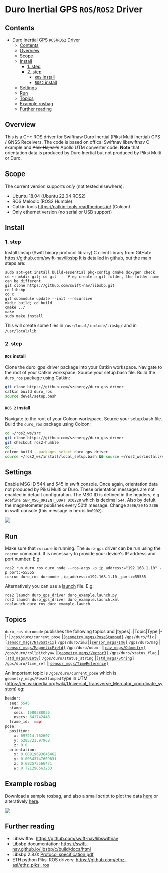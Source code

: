 # Duro Inertial GPS `ROS`/`ROS2` Driver

## Contents

- [Duro Inertial GPS `ROS`/`ROS2` Driver](#duro-inertial-gps-rosros2-driver)
  - [Contents](#contents)
  - [Overview](#overview)
  - [Scope](#scope)
  - [Install](#install)
    - [1. step](#1-step)
    - [2. step](#2-step)
      - [`ROS` install](#ros-install)
      - [`ROS2` install](#ros2-install)
  - [Settings](#settings)
  - [Run](#run)
  - [Topics](#topics)
  - [Example rosbag](#example-rosbag)
  - [Further reading](#further-reading)
## Overview

This is a C++ ROS driver for Swiftnaw Duro Inertial (Piksi Multi Inertial) GPS / GNSS Receivers. The code is based on offical Swiftnav libswiftnav C example and <del>Alex Hajnal's</del> Apollo UTM converter code. **Note** that orientation data is produced by Duro Inertial but not produced by Piksi Multi or Duro.

## Scope
The current version supports *only* (not tested elsewhere):
- Ubuntu 18.04 (Ubuntu 22.04 ROS2)
- ROS Melodic (ROS2 Humble)
- Catkin tools https://catkin-tools.readthedocs.io/ (Colcon) 
- Only ethernet version (no serial or USB support)

## Install
### 1. step
Install libsbp (Swift binary protocol library) C client library from GitHub: https://github.com/swift-nav/libsbp
It is detailed in github, but the main steps are:
```
sudo apt-get install build-essential pkg-config cmake doxygen check
cd ~; mkdir git; cd git     # eg create a git folder, the folder name can be different
git clone https://github.com/swift-nav/libsbp.git
cd libsbp
cd c
git submodule update --init --recursive
mkdir build; cd build
cmake ../
make
sudo make install
```
This will create some files in `/usr/local/include/libsbp/` and in `/usr/local/lib`.

### 2. step
#### `ROS` install
Clone the duro_gps_driver package into your Catkin workspace. 
Navigate to the root of your Catkin workspace. Source your setup.bash file. Build the `duro_ros` package using Catkin:
```bash
git clone https://github.com/szenergy/duro_gps_driver
catkin build duro_ros
source devel/setup.bash
```

#### `ROS 2` install
Navigate to the root of your Colcon workspace. Source your setup.bash file. Build the `duro_ros` package using Colcon:
``` bash
cd ~/ros2_ws/src
git clone https://github.com/szenergy/duro_gps_driver
git checkout ros2-humble
cd ..
colcon build --packages-select duro_gps_driver
source ~/ros2_ws/install/local_setup.bash && source ~/ros2_ws/install/setup.bash
```

## Settings 
Enable MSG ID 544 and 545 in swift console. Once again, orientation data not produced by Piksi Multi or Duro. These orientation messages are not enabled in default configuration.
The MSG ID is defined in the headers, e.g. `#define SBP_MSG_ORIENT_QUAT 0x0220` which is decimal `544`.
Also by defult the magnetometer publishes every 50th message. Change `2306/50` to `2306` in swift console (this message in hex is `0x0902`).

![](img/swift_console01.png)

## Run
Make sure that `roscore` is running. 
The `duro-gps` driver can be run using the `rosrun` command. It is necessary to provide your device's IP address and port number. 
E.g:
```
ros2 run duro_ros duro_node --ros-args -p ip_address:="192.168.1.10" -p port:=55555
rosrun duro_ros duronode _ip_address:=192.168.1.10 _port:=55555
```
Alternatively you can use a [launch](launch/duro_example.launch.py) file. E.g:
```
ros2 launch duro_gps_driver duro_example.launch.py
ros2 launch duro_gps_driver duro_example.launch.xml
roslaunch duro_ros duro_example.launch
```

## Topics
`duro_ros duronode` publishes the following topics and [types]:
|Topic|Type
|-|-|
`/gps/duro/current_pose` |[`[geometry_msgs/PoseStamped]`](http://docs.ros.org/en/melodic/api/geometry_msgs/html/msg/PoseStamped.html)
`/gps/duro/fix` |[`[sensor_msgs/NavSatFix]`](http://docs.ros.org/en/melodic/api/sensor_msgs/html/msg/NavSatFix.html)
`/gps/duro/imu` |[`[sensor_msgs/Imu]`](http://docs.ros.org/en/melodic/api/sensor_msgs/html/msg/Imu.html)
`/gps/duro/mag` |[`[sensor_msgs/MagneticField]`](http://docs.ros.org/en/melodic/api/sensor_msgs/html/msg/MagneticField.html)
`/gps/duro/odom ` |[`[nav_msgs/Odometry]`](http://docs.ros.org/en/melodic/api/nav_msgs/html/msg/Odometry.html)
`/gps/duro/rollpitchyaw` |[`[geometry_msgs/Vector3]`](http://docs.ros.org/en/melodic/api/geometry_msgs/html/msg/Vector3.html)
`/gps/duro/status_flag` |[`[std_msgs/UInt8]`](http://docs.ros.org/en/melodic/api/std_msgs/html/msg/UInt8.html)
`/gps/duro/status_string` |[`[std_msgs/String]`](http://docs.ros.org/en/melodic/api/std_msgs/html/msg/String.html)
`/gps/duro/time_ref` |[`[sensor_msgs/TimeReference]`](http://docs.ros.org/en/api/sensor_msgs/html/msg/TimeReference.html)


An important topic is `/gps/duro/current_pose` which is `geometry_msgs/PoseStamped` type in UTM (https://en.wikipedia.org/wiki/Universal_Transverse_Mercator_coordinate_system) eg:

``` c
header: 
  seq: 5545
  stamp: 
    secs: 1580388036
    nsecs: 641742448
  frame_id: 'map'
pose: 
  position: 
    x: 697214.762607
    y: 5285721.97968
    z: 0.0
  orientation: 
    x: 0.00819693645462
    y: 0.00343747669831
    z: 0.692575566471
    w: 0.721290563233

```

## Example rosbag
Download a sample rosbag, and also a small script to plot the data [here](https://nbviewer.jupyter.org/github/szenergy/szenergy-utility-programs/blob/master/bag_scripts/plotgpsandimu.ipynb) or alteratively [here](https://github.com/szenergy/szenergy-utility-programs/blob/master/bag_scripts/plotgpsandimu.ipynb).

![](img/example_measurement01.svg)

## Further reading
- Libswiftav: https://github.com/swift-nav/libswiftnav
- Libsbp documentation: https://swift-nav.github.io/libsbp/c/build/docs/html
- Libsbp 2.8.0: [Protocol specification pdf](https://www.swiftnav.com/resource-files/Swift%20Navigation%20Binary%20Protocol/v2.8.0/Specification/Swift%20Navigation%20Binary%20Protocol%20Specification%20v2.8.0.pdf)
- ETH python Piksi ROS drivers: https://github.com/ethz-asl/ethz_piksi_ros
